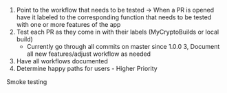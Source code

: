1. Point to the workflow that needs to be tested -> When a PR is opened have it labeled to the corresponding function that needs to be tested with one or more features of the app
2. Test each PR as they come in with their labels (MyCryptoBuilds or local build)
    - Currently go through all commits on master since 1.0.0
3, Document all new features/adjust workflow as needed
4. Have all workflows documented 
5. Determine happy paths for users - Higher Priority


Smoke testing
